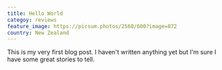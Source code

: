 ```yaml
---
title: Hello World
categoy: reviews
feature_image: https://picsum.photos/2560/600?image=872
country: New Zealand
---
```


This is my very first blog post. I haven't written anything yet but I'm sure I have some great stories to tell.
